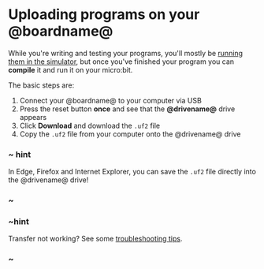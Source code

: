 # Uploading programs on your @boardname@

While you're writing and testing your programs, you'll mostly be [running them
in the simulator](/device/simulator), but once you've finished your program you
can **compile** it and run it on your micro:bit.

The basic steps are:

1. Connect your @boardname@ to your computer via USB
2. Press the reset button **once** and see that the **@drivename@** drive appears
2. Click **Download** and download the `.uf2` file
3. Copy the `.uf2` file from your computer onto the @drivename@ drive

### ~ hint

In Edge, Firefox and Internet Explorer, you can save the ``.uf2`` file directly into the @drivename@ drive!

### ~

### ~hint

Transfer not working? See some [troubleshooting tips](/device/usb/troubleshooting).

### ~
